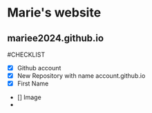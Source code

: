 # Marie's website
## mariee2024.github.io
#CHECKLIST
- [x] Github account
- [x] New Repository with name account.github.io
- [x] First Name
- [] Image
- 
